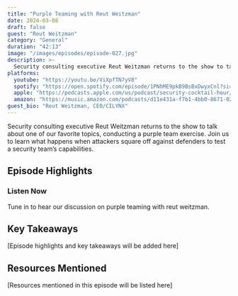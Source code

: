 ```yaml
---
title: "Purple Teaming with Reut Weitzman"
date: 2024-03-08
draft: false
guest: "Reut Weitzman"
category: "General"
duration: "42:13"
image: "/images/episodes/episode-027.jpg"
description: >-
  Security consulting executive Reut Weitzman returns to the show to talk about one of our favorite topics, conducting a purple team exercise. Join us to learn what happens when attackers square off against defenders to test a security team’s capabilities.
platforms:
  youtube: "https://youtu.be/ViXpfTN7yV8"
  spotify: "https://open.spotify.com/episode/1PNhME9pkB9BsBxDwyxCnl?si=2e2876b5be8346ba"
  apple: "https://podcasts.apple.com/us/podcast/security-cocktail-hour/id1679376200?i=1000648490807"
  amazon: "https://music.amazon.com/podcasts/d11e431a-f7b1-4bb0-8671-024afce9ade6/security-cocktail-hour"
guest_bio: "Reut Weitzman, CEO/CILYNX"
---
```


Security consulting executive Reut Weitzman returns to the show to talk about one of our favorite topics, conducting a purple team exercise. Join us to learn what happens when attackers square off against defenders to test a security team’s capabilities.

## Episode Highlights

### Listen Now

Tune in to hear our discussion on purple teaming with reut weitzman.

## Key Takeaways

[Episode highlights and key takeaways will be added here]

## Resources Mentioned

[Resources mentioned in this episode will be listed here]




